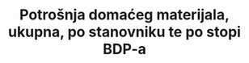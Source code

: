 ---
title: >-
  Potrošnja domaćeg materijala, ukupna, po stanovniku te po stopi BDP-a
permalink: /12-2-2/
sdg_goal: 12
layout: indicator
indicator: 12.2.2
indicator_variable: dmstc_mtrl_cnsmptn_pr_cpt
graph: longitudinal
graph_type_description: Line  graph
graph_status_notes: Graphed
variable_description: null
variable_notes: null
un_designated_tier: '2'
un_custodial_agency: 'UNEP  (Partnering  Agencies:  OECD)'
target_id: '12.2'
has_metadata: true
goal_meta_link: 'http://unstats.un.org/sdgs/files/metadata-compilation/Metadata-Goal-12.pdf'
goal_meta_link_page: 3
indicator_name: >-
  Potrošnja domaćeg materijala, ukupna, po stanovniku te po stopi BDP-a
target: >-
  Do 2030. postići održivo upravljanje i učinkovito korištenje prirodnih resursa.
method_of_computation: >-
  DMC  reports  the  amount  of  materials  that  are  used  that  are  used  in  a  national  economy.  DMC  is  a  territorial  (production  side)  indicator.  DMC  also  presents  the  amount  of  material  that  needs  to  be  handled  within  an  economy,  which  is  either  added  to  material  stocks  of  buildings  and  transport  infrastructure  or  used  to  fuel  the  economy  as  material  throughput.  DMC  describes  the  physical  dimension  of  economic  processes  and  interactions.  It  can  also  be  interpreted  as  long-term  waste  equivalent.  Per-capita  DMC  describes  the  average  level  of  material  use  in  an  economy  '  an  environmental  pressure  indicator  -  and  is  also  referred  to  as  metabolic  profile.
indicator_definition: >-
  Domaća potrošnja materijala (DMC) je standardni pokazatelj obračuna toka materijala (MFA) i prikazuje očitu potrošnju materijala u nacionalnom gospodarstvu. Izračunava se kao izravni uvoz (IM) materijala plus domaću vađenje (DE) materijala bez izravnog iz
source_title: null
source_notes: null
published: true
actual_indicator_available: 'Personal  Consumption  Expenditure,  Goods'
actual_indicator_available_description: >-
  Goods  purchased  by  “persons”that  is,  by  households  and  by  nonprofit  institutions  serving  households  (NPISHs)–who  are  resident  in  the  United  States.
periodicity: Annual
comments_and_limitations: Values  are  nominal
unit_of_measure: 'Domestic  Material  Consumption:  Millions  of  Dollars,  Per  Capita:  Dollars'
date_of_national_source_publication: 9/2017
date_metadata_updated: '2017-10-20'
source_agency_staff_name: Andrew  Craig
source_agency_staff_email: Andrew.Craig@bea.gov
source_agency_survey_dataset: Total  personal  consumption  expenditures  (PCE)  by  state  (millions  of  dollars)
source_url: >-
  http://www.bea.gov/iTable/iTableHtml.cfm?reqid=70&step=10&isuri=1&7003=1&7035=-1&7004=x&7005=-1&7006=00000&7036=-1&7001=61&7002=6&7090=70&7007=2015&7093=levels
graph_title: >-
  US  personal  consumption  expenditure  (goods)  per  capita  in  millions  of  US  dollars
time_period: 2000-2016
scheduled_update_by_national_source: '2017-10-20'  
---